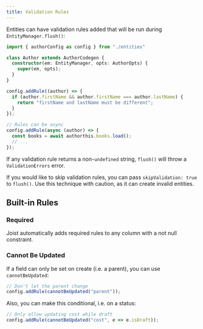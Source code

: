 ```yaml
---
title: Validation Rules
---
```


Entities can have validation rules added that will be run during `EntityManager.flush()`:

```typescript
import { authorConfig as config } from "./entities"

class Author extends AuthorCodegen {
  constructor(em: EntityManager, opts: AuthorOpts) {
    super(em, opts);
  }
}

config.addRule((author) => {
  if (author.firstName && author.firstName === author.lastName) {
    return "firstName and lastName must be different";
  }
});

// Rules can be async
config.addRule(async (author) => {
  const books = await authorthis.books.load();
  // ...
});
```

If any validation rule returns a non-`undefined` string, `flush()` will throw a `ValidationErrors` error.

If you would like to skip validation rules, you can pass `skipValidation: true` to `flush()`. Use this technique with caution, as it can create invalid entities.

## Built-in Rules

### Required

Joist automatically adds required rules to any column with a not null constraint.

### Cannot Be Updated

If a field can only be set on create (i.e. a parent), you can use `cannotBeUpdated`:

```typescript
// Don't let the parent change
config.addRule(cannotBeUpdated("parent"));
```

Also, you can make this conditional, i.e. on a status:

```typescript
// Only allow updating cost while draft
config.addRule(cannotBeUpdated("cost", e => e.isDraft));
```

